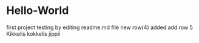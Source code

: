 # Hello-World
first project
testing by editing readme.md file
new row(4) added
add row 5
Kikkelis kokkelis
jippii